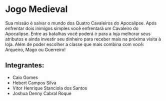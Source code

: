 # Jogo Medieval
  Sua missão é salvar o mundo dos Quatro Cavaleiros do Apocalipse. Após enfrentar dois inimigos simples você enfrentará um Cavaleiro do Apocalipse.
  Entre as batalhas você poderá ir para a loja melhorar seus atributos e ainda investir seu dinheiro para receber mais na próxima visita à loja.
  Além de poder escolher a classe que mais combina com você: Arqueiro, Mago ou Guerreiro!
## Integrantes:
<ul>
  <li>Caio Gomes</li>
  <li>Hebert Campos Silva</li>
  <li>Vitor Henrique Stanciola dos Santos</li>
  <li>Joshua Denny Cabral Roque</li>
</ul>
